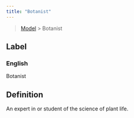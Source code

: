 ```yaml
---
title: "Botanist"
---
```


> [Model](./../) > Botanist

## Label

### English
Botanist


## Definition
An expert in or student of the science of plant life. 


    
